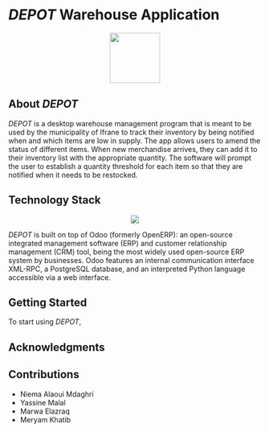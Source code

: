 # _DEPOT_  Warehouse Application


<p align="center">
  <img src="https://github.com/Yass149/warehouse-mana/assets/165490933/9ad2348c-c372-430e-a957-ff5295022141" width="100" height="100" />
</p>

  
## About _DEPOT_
_DEPOT_ is a desktop warehouse management program that is meant to be used by the municipality of Ifrane to track their inventory by being notified when and which items are low in supply. The app allows users  to amend the status of different items. When new merchandise arrives, they can add it to their inventory list with the appropriate quantity. The software will prompt the user to establish a quantity threshold for each item so that they are notified when it needs to be restocked.
## Technology Stack
<p align="center">
  <img src="https://github.com/Yass149/warehouse-mana/assets/165481332/48ff3803-7cf7-4a65-b231-72066bacaf5d"/>
</p>


_DEPOT_ is built on top of Odoo (formerly OpenERP):
an open-source integrated management software (ERP) and customer relationship management (CRM) tool, being the most widely used open-source ERP system by businesses. Odoo features an internal communication interface XML-RPC, a PostgreSQL database, and an interpreted Python language accessible via a web interface.


## Getting Started 
To start using _DEPOT_,


## Acknowledgments





## Contributions
- Niema Alaoui Mdaghri
- Yassine Malal
- Marwa Elazraq
- Meryam Khatib




